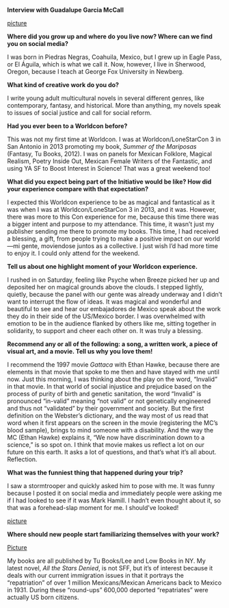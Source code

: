 **Interview with Guadalupe Garcia McCall**

[picture](Mexicanx023)

**Where did you grow up and where do you live now? Where can we find you on social media?**

I was born in Piedras Negras, Coahuila, Mexico, but I grew up in Eagle Pass, or El Águila, which is what we call it. Now, however, I live in Sherwood, Oregon, because I teach at George Fox University in Newberg.

**What kind of creative work do you do?**

I write young adult multicultural novels in several different genres, like contemporary, fantasy, and historical. More than anything, my novels speak to issues of social justice and call for social reform.

**Had you ever been to a Worldcon before?**

This was not my first time at Worldcon. I was at Worldcon/LoneStarCon 3 in San Antonio in 2013 promoting my book, _Summer of the Mariposas_ (Fantasy, Tu Books, 2012). I was on panels for Mexican Folklore, Magical Realism, Poetry Inside Out, Mexican Female Writers of the Fantastic, and using YA SF to Boost Interest in Science! That was a great weekend too!

**What did you expect being part of the Initiative would be like? How did your experience compare with that expectation?**

I expected this Worldcon experience to be as magical and fantastical as it was when I was at Worldcon/LoneStarCon 3 in 2013, and it was.
However, there was more to this Con experience for me, because this time there was a bigger intent and purpose to my attendance. This time, it wasn’t just my publisher sending me there to promote my books. This time, I had received a blessing, a gift, from people trying to make a positive impact on our world—mi gente, moviendose juntos as a collective. I just wish I’d had more time to enjoy it. I could only attend for the weekend.

**Tell us about one highlight moment of your Worldcon experience.**

I rushed in on Saturday, feeling like Psyche when Breeze picked her up and deposited her on magical grounds above the clouds. I stepped lightly, quietly, because the panel with our gente was already underway and I didn’t want to interrupt the flow of ideas. It was magical and wonderful and beautiful to see and hear our embajadores de Mexico speak about the work they do in their side of the US/Mexico border. I was overwhelmed with emotion to be in the audience flanked by others like me, sitting together in solidarity, to support and cheer each other on. It was truly a blessing.

**Recommend any or all of the following: a song, a written work, a piece of visual art, and a movie. Tell us why you love them!**

I recommend the 1997 movie _Gattaca_ with Ethan Hawke, because there are elements in that movie that spoke to me then and have stayed with me until now. Just this morning, I was thinking about the play on the word, “Invalid” in that movie. In that world of social injustice and prejudice based on the process of purity of birth and genetic sanitation, the word “Invalid” is pronounced “in-valid” meaning “not valid” or not genetically engineered and thus not “validated” by their government and society. But the first definition on the Webster’s dictionary, and the way most of us read that word when it first appears on the screen in the movie (registering the MC’s blood sample), brings to mind someone with a disability. And the way the MC (Ethan Hawke) explains it, “We now have discrimination down to a science,” is so spot on. I think that movie makes us reflect a lot on our future on this earth. It asks a lot of questions, and that’s what it’s all about. Reflection.

**What was the funniest thing that happened during your trip?**

I saw a stormtrooper and quickly asked him to pose with me. It was funny because I posted it on social media and immediately people were asking me if I had looked to see if it was Mark Hamill. I hadn’t even thought about it, so that was a forehead-slap moment for me. I should’ve looked!

[picture](Mexicanx021)

**Where should new people start familiarizing themselves with your work?**

[Picture](Mexicanx022)

My books are all published by Tu Books/Lee and Low Books in NY. My latest novel, _All the Stars Denied_, is not SFF, but it’s of interest because it deals with our current immigration issues in that it portrays the “repatriation” of over 1 million Mexicans/Mexican Americans back to Mexico in 1931. During these “round-ups” 600,000 deported “repatriates” were actually US born citizens.
